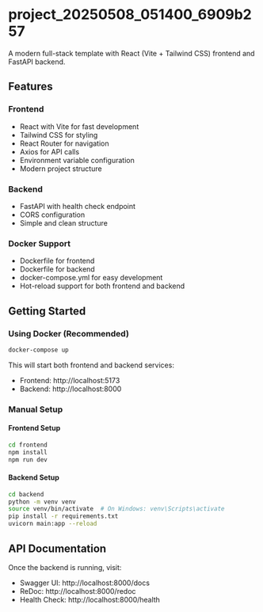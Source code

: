 # project_20250508_051400_6909b257
A modern full-stack template with React (Vite + Tailwind CSS) frontend and FastAPI backend.

## Features

### Frontend
- React with Vite for fast development
- Tailwind CSS for styling
- React Router for navigation
- Axios for API calls
- Environment variable configuration
- Modern project structure

### Backend
- FastAPI with health check endpoint
- CORS configuration
- Simple and clean structure

### Docker Support
- Dockerfile for frontend
- Dockerfile for backend
- docker-compose.yml for easy development
- Hot-reload support for both frontend and backend

## Getting Started

### Using Docker (Recommended)
```bash
docker-compose up
```
This will start both frontend and backend services:
- Frontend: http://localhost:5173
- Backend: http://localhost:8000

### Manual Setup

#### Frontend Setup
```bash
cd frontend
npm install
npm run dev
```

#### Backend Setup
```bash
cd backend
python -m venv venv
source venv/bin/activate  # On Windows: venv\Scripts\activate
pip install -r requirements.txt
uvicorn main:app --reload
```

## API Documentation
Once the backend is running, visit:
- Swagger UI: http://localhost:8000/docs
- ReDoc: http://localhost:8000/redoc
- Health Check: http://localhost:8000/health
